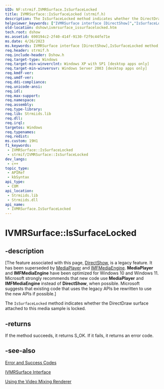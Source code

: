 ```yaml
---
UID: NF:strmif.IVMRSurface.IsSurfaceLocked
title: IVMRSurface::IsSurfaceLocked (strmif.h)
description: The IsSurfaceLocked method indicates whether the DirectDraw surface attached to this media sample is locked.
helpviewer_keywords: ["IVMRSurface interface [DirectShow]","IsSurfaceLocked method","IVMRSurface.IsSurfaceLocked","IVMRSurface::IsSurfaceLocked","IVMRSurfaceIsSurfaceLocked","IsSurfaceLocked","IsSurfaceLocked method [DirectShow]","IsSurfaceLocked method [DirectShow]","IVMRSurface interface","dshow.ivmrsurface_issurfacelocked","strmif/IVMRSurface::IsSurfaceLocked"]
old-location: dshow\ivmrsurface_issurfacelocked.htm
tech.root: dshow
ms.assetid: 690194c2-2f40-414f-9130-f2f9c44fe71e
ms.date: 4/26/2023
ms.keywords: IVMRSurface interface [DirectShow],IsSurfaceLocked method, IVMRSurface.IsSurfaceLocked, IVMRSurface::IsSurfaceLocked, IVMRSurfaceIsSurfaceLocked, IsSurfaceLocked, IsSurfaceLocked method [DirectShow], IsSurfaceLocked method [DirectShow],IVMRSurface interface, dshow.ivmrsurface_issurfacelocked, strmif/IVMRSurface::IsSurfaceLocked
req.header: strmif.h
req.include-header: Dshow.h
req.target-type: Windows
req.target-min-winverclnt: Windows XP with SP1 [desktop apps only]
req.target-min-winversvr: Windows Server 2003 [desktop apps only]
req.kmdf-ver: 
req.umdf-ver: 
req.ddi-compliance: 
req.unicode-ansi: 
req.idl: 
req.max-support: 
req.namespace: 
req.assembly: 
req.type-library: 
req.lib: Strmiids.lib
req.dll: 
req.irql: 
targetos: Windows
req.typenames: 
req.redist: 
ms.custom: 19H1
f1_keywords:
 - IVMRSurface::IsSurfaceLocked
 - strmif/IVMRSurface::IsSurfaceLocked
dev_langs:
 - c++
topic_type:
 - APIRef
 - kbSyntax
api_type:
 - COM
api_location:
 - Strmiids.lib
 - Strmiids.dll
api_name:
 - IVMRSurface.IsSurfaceLocked
---
```


# IVMRSurface::IsSurfaceLocked


## -description

\[The feature associated with this page, [DirectShow](/windows/win32/directshow/directshow), is a legacy feature. It has been superseded by [MediaPlayer](/uwp/api/Windows.Media.Playback.MediaPlayer) and [IMFMediaEngine](/windows/win32/api/mfmediaengine/nn-mfmediaengine-imfmediaengine). **MediaPlayer** and **IMFMediaEngine** have been optimized for Windows 10 and Windows 11. Microsoft strongly recommends that new code use **MediaPlayer** and **IMFMediaEngine** instead of **DirectShow**, when possible. Microsoft suggests that existing code that uses the legacy APIs be rewritten to use the new APIs if possible.\]

The <code>IsSurfaceLocked</code> method indicates whether the DirectDraw surface attached to this media sample is locked.



## -returns

If the method succeeds, it returns S_OK. If it fails, it returns an error code.

## -see-also

<a href="/windows/desktop/DirectShow/error-and-success-codes">Error and Success Codes</a>



<a href="/windows/desktop/api/strmif/nn-strmif-ivmrsurface">IVMRSurface Interface</a>



<a href="/windows/desktop/DirectShow/using-the-video-mixing-renderer">Using the Video Mixing Renderer</a>

